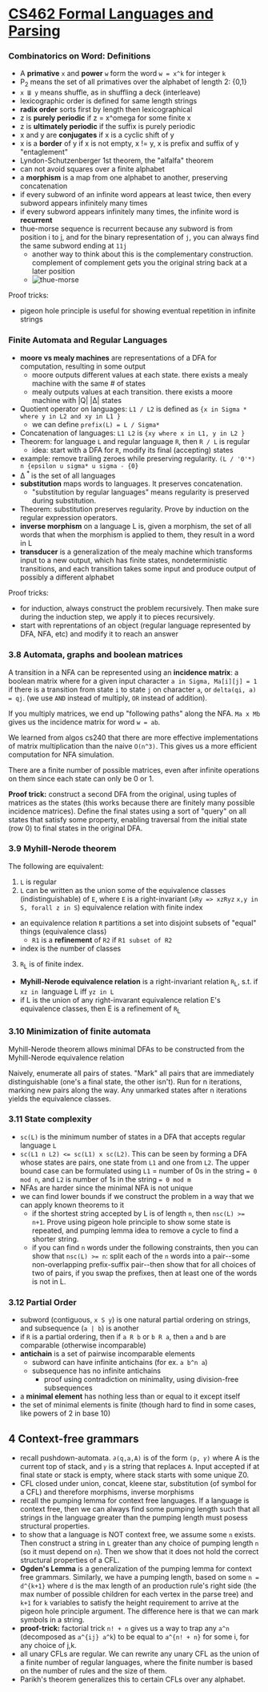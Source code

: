 # [CS462 Formal Languages and Parsing](https://www.student.cs.uwaterloo.ca/~cs462/)

### Combinatorics on Word: Definitions
- A **primative** `x` and **power** `w` form the word `w = x^k` for integer `k`
- P<sub>2</sub> means the set of all primatives over the alphabet of length 2: {0,1}
- `x Ш y` means shuffle, as in shuffling a deck (interleave)
- lexicographic order is defined for same length strings
- **radix order** sorts first by length then lexicographical
- z is **purely periodic** if z = x^omega for some finite x
- z is **ultimately periodic** if the suffix is purely periodic
- x and y are **conjugates** if x is a cyclic shift of y
- x is a **border** of y if x is not empty, x != y, x is prefix and suffix of y "entaglement"
- Lyndon-Schutzenberger 1st theorem, the "alfalfa" theorem
- can not avoid squares over a finite alphabet
- a **morphism** is a map from one alphabet to another, preserving concatenation
- if every subword of an infinite word appears at least twice, then every subword appears infinitely many times
- if every subword appears infinitely many times, the infinite word is **recurrent**
- thue-morse sequence is recurrent because any subword is from position i to j, and for the binary representation of `j`, you can always find the same subword ending at `11j` 
  - another way to think about this is the complementary construction. complement of complement gets you the original string back at a later position
  - ![thue-morse](https://upload.wikimedia.org/wikipedia/commons/f/f1/Morse-Thue_sequence.gif)

Proof tricks:
- pigeon hole principle is useful for showing eventual repetition in infinite strings 

### Finite Automata and Regular Languages

- **moore vs mealy machines** are representations of a DFA for computation, resulting in some output
  - moore outputs different values at each state. there exists a mealy machine with the same # of states
  - mealy outputs values at each transition. there exists a moore machine with |Q| |Δ| states 
- Quotient operator on languages: `L1 / L2` is defined as `{x in Sigma * where y in L2 and xy in L1 }`
  - we can define `prefix(L) = L / Sigma*`
- Concatenation of languages: `L1 L2` is `{xy where x in L1, y in L2 }`
- Theorem: for language `L` and regular language `R`, then `R / L` is regular
  - idea: start with a DFA for `R`, modify its final (accepting) states
- example: remove trailing zeroes while preserving regularity. `(L / '0'*) n {epsilon u sigma* u sigma - {0}`
- Δ<sup> * </sup> is the set of all languages
- **substitution** maps words to languages. It preserves concatenation.
  - "substitution by regular languages" means regularity is preserved during substitution.
- Theorem: substitution preserves regularity. Prove by induction on the regular expression operators.
- **inverse morphism** on a language L is, given a morphism, the set of all words that when the morphism is applied to them, they result in a word in L
- **transducer** is a generalization of the mealy machine which transforms input to a new output, which has finite states, nondeterministic transitions, and each transition takes some input and produce output of possibly a different alphabet

Proof tricks:
- for induction, always construct the problem recursively. Then make sure during the induction step, we apply it to pieces recursively.
- start with reprentations of an object (regular language represented by DFA, NFA, etc) and modify it to reach an answer

### 3.8 Automata, graphs and boolean matrices
A transition in a NFA can be represented using an **incidence matrix**: a boolean matrix where for a given input character `a in Sigma, Ma[i][j] = 1` if there is a transition from state `i` to state `j` on character `a`, or `delta(qi, a) = qj`. (we use `AND` instead of multiply, `OR` instead of addition).

If you multiply matrices, we end up "following paths" along the NFA. `Ma x Mb` gives us the incidence matrix for word `w = ab`.

We learned from algos cs240 that there are more effective implementations of matrix multiplication than the naive `O(n^3)`. This gives us a more efficient computation for NFA simulation.

There are a finite number of possible matrices, even after infinite operations on them since each state can only be 0 or 1.

**Proof trick:** construct a second DFA from the original, using tuples of matrices as the states (this works because there are finitely many possible incidence matrices). Define the final states using a sort of "query" on all states that satisfy some property, enabling traversal from the initial state (row 0) to final states in the original DFA.

### 3.9 Myhill-Nerode theorem
The following are equivalent:

1. `L` is regular
2. `L` can be written as the union some of the equivalence classes (indistinguishable) of `E`, where `E` is a right-invariant (`xRy => xzRyz` `x,y in S, forall z in S`) equivalence relation with finite index
  - an equivalence relation `R` partitions a set into disjoint subsets of "equal" things (equivalence class)
    - `R1` is a **refinement** of `R2` if `R1 subset of R2`
  - index is the number of classes
3. `R`<sub>L</sub> is of finite index.
  - **Myhill-Nerode equivalence relation** is a right-invariant relation `R`<sub>L</sub>, s.t. if `xz in `language L iff `yz in L` 
  - if L is the union of any right-invarant equivalence relation E's equivalence classes, then E is a refinement of `R`<sub>L</sub>

### 3.10 Minimization of finite automata
Myhill-Nerode theorem allows minimal DFAs to be constructed from the Myhill-Nerode equivalence relation

Naively, enumerate all pairs of states. "Mark" all pairs that are immediately distinguishable (one's a final state, the other isn't). Run for n iterations, marking new pairs along the way. Any unmarked states after n iterations yields the equivalence classes.

### 3.11 State complexity
- `sc(L)` is the minimum number of states in a DFA that accepts regular language `L`
- `sc(L1 n L2) <= sc(L1) x sc(L2)`. This can be seen by forming a DFA whose states are pairs, one state from `L1` and one from `L2`. The upper bound case can be formulated using `L1` = number of 0s in the string `= 0 mod n`, and `L2` is number of 1s in the string `= 0 mod m`
- NFAs are harder since the minimal NFA is not unique
- we can find lower bounds if we construct the problem in a way that we can apply known theorems to it
  - if the shortest string accepted by L is of length `n`, then `nsc(L) >= n+1`. Prove using pigeon hole principle to show some state is repeated, and pumping lemma idea to remove a cycle to find a shorter string.
  - if you can find `n` words under the following constraints, then you can show that `nsc(L) >= n`: split each of the `n` words into a pair--some non-overlapping prefix-suffix pair--then show that for all choices of two of pairs, if you swap the prefixes, then at least one of the words is not in L.

### 3.12 Partial Order
- subword (contiguous, `x S y`) is one natural partial ordering on strings, and subsequence (`a | b`) is another
- if `R` is a partial ordering, then if `a R b` or `b R a`, then `a` and `b` are comparable (otherwise incomparable)
- **antichain** is a set of pairwise incomparable elements
  - subword can have infinite antichains (for ex. `a b^n a`)
  - subsequence has no infinite antichains
    - proof using contradiction on minimality, using division-free subsequences
- a **minimal element** has nothing less than or equal to it except itself
- the set of minimal elements is finite (though hard to find in some cases, like powers of 2 in base 10)

## 4 Context-free grammars
- recall pushdown-automata. `∂(q,a,A)` is of the form `(p, 𝛾)` where A is the current top of stack, and `𝛾` is a string that replaces `A`. Input accepted if at final state or stack is empty, where stack starts with some unique Z0.
- CFL closed under union, concat, kleene star, substitution (of symbol for a CFL) and therefore morphisms, inverse morphisms
- recall the pumping lemma for context free languages. If a language is context free, then we can always find some pumping length such that all strings in the language greater than the pumping length must posess structural properties.
- to show that a language is NOT context free, we assume some `n` exists. Then construct a string in `L` greater than any choice of pumping length `n` (so it must depend on `n`). Then we show that it does not hold the correct structural properties of a CFL.
- **Ogden's Lemma** is a generalization of the pumping lemma for context free grammars. Similarly, we have a pumping length, based on some `n = d^{k+1}` where `d` is the max length of an production rule's right side (the max number of possible children for each vertex in the parse tree) and `k+1` for `k` variables to satisfy the height requirement to arrive at the pigeon hole principle argument. The difference here is that we can mark symbols in a string.
- **proof-trick:** factorial trick `n! + n` gives us a way to trap any `a^n` (decomposed as `a^{ij} a^k`) to be equal to `a^{n! + n}` for some i, for any choice of j,k.
- all unary CFLs are regular. We can rewrite any unary CFL as the union of a finite number of regular languages, where the finite number is based on the number of rules and the size of them.
- Parikh's theorem generalizes this to certain CFLs over any alphabet.
